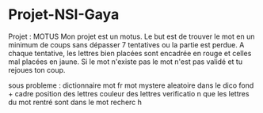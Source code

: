 # Projet-NSI-Gaya

Projet : MOTUS
Mon projet est un motus. Le but est de trouver le mot en un minimum de coups sans dépasser 7 tentatives ou la partie est perdue. A chaque tentative, les lettres bien placées sont encadrée en rouge et celles mal placées en jaune. Si le mot n'existe pas le mot n'est pas validé et tu rejoues ton coup.

sous probleme : dictionnaire mot fr
                mot mystere aleatoire dans le dico
                fond + cadre
                position des lettres
                couleur des lettres
                verificatio n que les lettres du mot rentré sont dans le mot recherc h 
                
                
                
                
                
                
